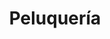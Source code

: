 ---
title: "Peluquería"
url: /ciudad-autonoma-de-buenos-aires/peluqueria-esmeralda/
shop: Friseur
---
